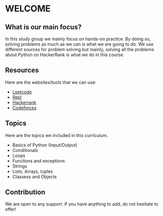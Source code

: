 # WELCOME
## What is our main focus?

In this study group we mainly focus on hands-on practice. By doing so, solving problems as much as we can is what we are going to do.
We use different sources for problem solving but mainly, solving all the problems about Python on HackerRank is what we do in this course.

## Resources

Here are the websites/tools that we can use:

  - [Leetcode](https://leetcode.com)
  - [Repl](https://repl.it)
  - [Hackerrank](https://www.hackerrank.com/domains)
  - [Codeforces](http://codeforces.com)
 
## Topics

Here are the topics we included in this curriculum.

- Basics of Python (Input/Output)
- Conditionals
- Loops
- Funcitons and exceptions
- Strings
- Lists, Arrays, tuples
- Classess and Objects

## Contribution

We are open to any support. If you have anything to add, do not hesitate to offer!

